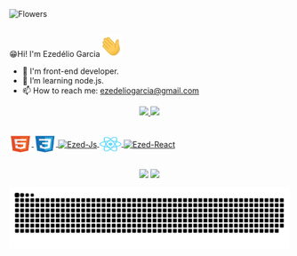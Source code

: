 <div align="center">
    
</div> 
<picture>
  <source media="(min-width:650px)" srcset="https://github.com/Ezedcode/6.images/blob/main/welcome.png">
  <img src="https://github.com/Ezedcode/6.images/blob/main/welcomeMobile.png" alt="Flowers" style="width:auto;">
</picture><br>

##

😁Hi! I'm Ezedélio Garcia<img height="40px" src="https://github.com/Ezedcode/6.images/blob/main/hi.gif"/>

- 🔭 I'm front-end developer.
- 🌱 I’m learning node.js.
- 📫 How to reach me: ezedeliogarcia@gmail.com

<div align="center">
  <a href="https://github.com/ezedcode">
  <img height="155em" src="https://github-readme-stats.vercel.app/api?username=ezedcode&show_icons=true&theme=cobalt&include_all_commits=true&count_private=true"/>
  <img height="155em" src="https://github-readme-stats.vercel.app/api/top-langs/?username=ezedcode&layout=compact&langs_count=7&theme=cobalt"/>
</div> <br>
<div style="display: inline_block"><br>
  <img align="center" alt="Ezed-HTML" height="30" width="40" src="https://raw.githubusercontent.com/devicons/devicon/master/icons/html5/html5-original.svg">
  <img align="center" alt="Ezed-CSS" height="30" width="40" src="https://raw.githubusercontent.com/devicons/devicon/master/icons/css3/css3-original.svg">
  <img align="center" alt="Ezed-Js" height="30" width="40" src="https://cdn.jsdelivr.net/gh/devicons/devicon/icons/javascript/javascript-plain.svg"">
  <img align="center" alt="Ezed-React" height="30" width="40" src="https://raw.githubusercontent.com/devicons/devicon/master/icons/react/react-original.svg">
  <img align="center" alt="Ezed-React" height="30" width="40" src="https://cdn.jsdelivr.net/gh/devicons/devicon/icons/git/git-original.svg" />
</div>

##

<div align="center"> 
  <a href = "mailto:ezedeliogarcia@gmail.com"><img src="https://img.shields.io/badge/-Gmail-%23333?style=for-the-badge&logo=gmail&logoColor=white" target="_blank"></a>
  <a href="https://www.linkedin.com/in/ezed%C3%A9lio-garcia-61a9b622a/" target="_blank"><img src="https://img.shields.io/badge/-LinkedIn-%230077B5?style=for-the-badge&logo=linkedin&logoColor=white" target="_blank"></a> 
 
  ![Snake animation](https://github.com/ezedcode/ezedcode/blob/output/github-contribution-grid-snake.svg)
 
</div>
